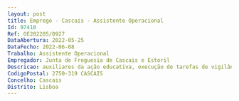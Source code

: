 ```yaml
--- 
layout: post
title: Emprego - Cascais - Assistente Operacional
Id: 97410
Ref: OE202205/0927
DataAbertura: 2022-05-25
DataFecho: 2022-06-08
Trabalho: Assistente Operacional
Empregador: Junta de Freguesia de Cascais e Estoril
Descricao: auxiliares da ação educativa, execução de tarefas de vigilância, transmissão de recados, arrumos de material, responsabilidade no estado de limpeza das instalações das escolas do 1.º ciclo do ensino básico e jardim de infância.
CodigoPostal: 2750-319 CASCAIS
Concelho: Cascais
Distrito: Lisboa
--- 
```

